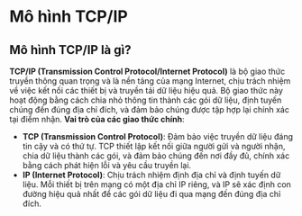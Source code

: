 # Mô hình TCP/IP
## Mô hình TCP/IP là gì?
**TCP/IP (Transmission Control Protocol/Internet Protocol)** là bộ giao thức truyền thông quan trọng và là nền tảng của mạng Internet, chịu trách nhiệm về việc kết nối các thiết bị và truyền tải dữ liệu hiệu quả. Bộ giao thức này hoạt động bằng cách chia nhỏ thông tin thành các gói dữ liệu, định tuyến chúng đến đúng địa chỉ đích, và đảm bảo chúng được tập hợp lại chính xác tại điểm nhận.
**Vai trò của các giao thức chính**:
- **TCP (Transmission Control Protocol)**: Đảm bảo việc truyền dữ liệu đáng tin cậy và có thứ tự. TCP thiết lập kết nối giữa người gửi và người nhận, chia dữ liệu thành các gói, và đảm bảo chúng đến nơi đầy đủ, chính xác bằng cách phát hiện lỗi và yêu cầu truyền lại.
- **IP (Internet Protocol)**: Chịu trách nhiệm định địa chỉ và định tuyến dữ liệu. Mỗi thiết bị trên mạng có một địa chỉ IP riêng, và IP sẽ xác định con đường hiệu quả nhất để các gói dữ liệu đi qua mạng đến đúng địa chỉ đích. 